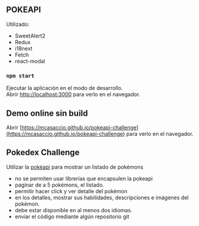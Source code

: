 ## POKEAPI

Utilizado:
- SweetAlert2
- Redux
- i18next
- Fetch
- react-modal

### `npm start`

Ejecutar la aplicación en el modo de desarrollo.<br />
Abrir [http://localhost:3000](http://localhost:3000) para verlo en el navegador.

## Demo online sin build

Abrir [https://mcasaccio.github.io/pokeapi-challenge](https://mcasaccio.github.io/pokeapi-challenge) para verlo en el navegador.

## Pokedex Challenge

Utilizar la [pokéapi](https://pokeapi.co/docs/v2.html) para mostrar un listado de pokémons
- no se permiten usar librerías que encapsulen la pokeapi
- paginar de a 5 pokémons, el listado.
- permitir hacer click y ver detalle del pokémon
- en los detalles, mostrar sus habilidades, descripciones e imágenes del pokémon.
- debe estar disponible en al menos dos idiomas.
- enviar el código mediante algún repositorio git
